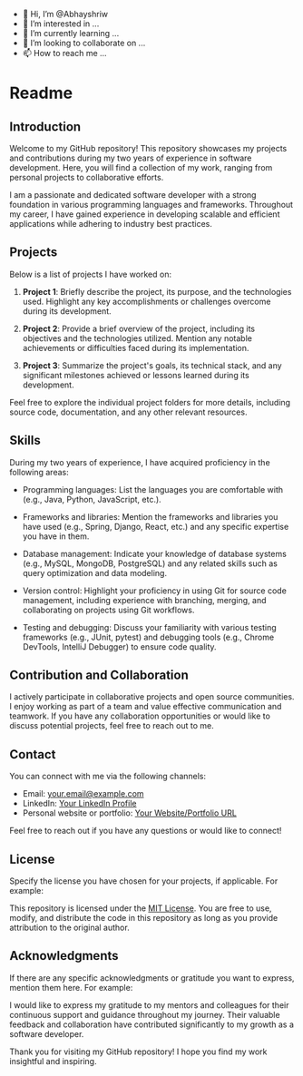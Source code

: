 - 👋 Hi, I’m @Abhayshriw
- 👀 I’m interested in ...
- 🌱 I’m currently learning ...
- 💞️ I’m looking to collaborate on ...
- 📫 How to reach me ...

<!---
Abhayshriw/Abhayshriw is a ✨ special ✨ repository because its `README.md` (this file) appears on your GitHub profile.
You can click the Preview link to take a look at your changes.
--->
# Readme

## Introduction

Welcome to my GitHub repository! This repository showcases my projects and contributions during my two years of experience in software development. Here, you will find a collection of my work, ranging from personal projects to collaborative efforts.

I am a passionate and dedicated software developer with a strong foundation in various programming languages and frameworks. Throughout my career, I have gained experience in developing scalable and efficient applications while adhering to industry best practices.

## Projects

Below is a list of projects I have worked on:

1. **Project 1**: Briefly describe the project, its purpose, and the technologies used. Highlight any key accomplishments or challenges overcome during its development.

2. **Project 2**: Provide a brief overview of the project, including its objectives and the technologies utilized. Mention any notable achievements or difficulties faced during its implementation.

3. **Project 3**: Summarize the project's goals, its technical stack, and any significant milestones achieved or lessons learned during its development.

Feel free to explore the individual project folders for more details, including source code, documentation, and any other relevant resources.

## Skills

During my two years of experience, I have acquired proficiency in the following areas:

- Programming languages: List the languages you are comfortable with (e.g., Java, Python, JavaScript, etc.).

- Frameworks and libraries: Mention the frameworks and libraries you have used (e.g., Spring, Django, React, etc.) and any specific expertise you have in them.

- Database management: Indicate your knowledge of database systems (e.g., MySQL, MongoDB, PostgreSQL) and any related skills such as query optimization and data modeling.

- Version control: Highlight your proficiency in using Git for source code management, including experience with branching, merging, and collaborating on projects using Git workflows.

- Testing and debugging: Discuss your familiarity with various testing frameworks (e.g., JUnit, pytest) and debugging tools (e.g., Chrome DevTools, IntelliJ Debugger) to ensure code quality.

## Contribution and Collaboration

I actively participate in collaborative projects and open source communities. I enjoy working as part of a team and value effective communication and teamwork. If you have any collaboration opportunities or would like to discuss potential projects, feel free to reach out to me.

## Contact

You can connect with me via the following channels:

- Email: [your.email@example.com](mailto:your.email@example.com)
- LinkedIn: [Your LinkedIn Profile](https://www.linkedin.com/in/your-linkedin-profile)
- Personal website or portfolio: [Your Website/Portfolio URL](https://www.your-website-url.com)

Feel free to reach out if you have any questions or would like to connect!

## License

Specify the license you have chosen for your projects, if applicable. For example:

This repository is licensed under the [MIT License](LICENSE). You are free to use, modify, and distribute the code in this repository as long as you provide attribution to the original author.

## Acknowledgments

If there are any specific acknowledgments or gratitude you want to express, mention them here. For example:

I would like to express my gratitude to my mentors and colleagues for their continuous support and guidance throughout my journey. Their valuable feedback and collaboration have contributed significantly to my growth as a software developer.

Thank you for visiting my GitHub repository! I hope you find my work insightful and inspiring.
